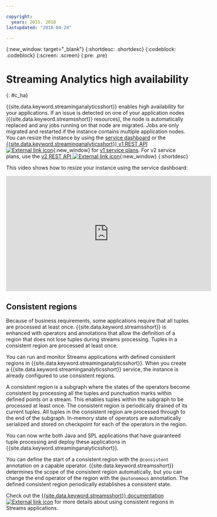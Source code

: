 ```yaml
---

copyright:
  years: 2015, 2018
lastupdated: "2018-04-24"

---
```


<!-- Attribute definitions -->
{:new_window: target="_blank"}
{:shortdesc: .shortdesc}
{:codeblock: .codeblock}
{:screen: .screen}
{:pre: .pre}

# Streaming Analytics high availability
{: #c_ha}

{{site.data.keyword.streaminganalyticsshort}} enables high availability for your applications. If an issue is detected on one of your application nodes ({{site.data.keyword.streamsshort}} resources), the node is automatically replaced and any jobs running on that node are migrated. Jobs are only migrated and restarted if the instance contains multiple application nodes. You can resize the instance by using the [service dashboard](/docs/services/StreamingAnalytics/r_service_dashboard.html) or the [{{site.data.keyword.streaminganalyticsshort}} v1 REST API ![External link icon](../../icons/launch-glyph.svg "External link icon")](https://console.bluemix.net/apidocs/220){:new_window} for [v1 service plans](/docs/services/StreamingAnalytics/service_plans.html). For v2 service plans, use the [v2 REST API ![External link icon](../../icons/launch-glyph.svg "External link icon")](https://console.bluemix.net/apidocs/1939){:new_window}
{:shortdesc}

This video shows how to resize your instance using the service dashboard:

<iframe width="560" height="315" title="Resize instance" src="https://www.youtube.com/embed/zbZ9am9UhPw?rel=0" frameborder="0" allowfullscreen>Resize instance</iframe>

## Consistent regions
Because of business requirements, some applications require that all tuples are processed at least once. {{site.data.keyword.streamsshort}} is enhanced with operators and annotations that allow the definition of a region that does not lose tuples during streams processing. Tuples in a consistent region are processed at least once.

You can run and monitor Streams applications with defined consistent regions in {{site.data.keyword.streaminganalyticsshort}}. When you create a {{site.data.keyword.streaminganalyticsshort}} service, the instance is already configured to use consistent regions.

A consistent region is a subgraph where the states of the operators become consistent by processing all the tuples and punctuation marks within defined points on a stream. This enables tuples within the subgraph to be processed at least once. The consistent region is periodically drained of its current tuples. All tuples in the consistent region are processed through to the end of the subgraph. In-memory state of operators are automatically serialized and stored on checkpoint for each of the operators in the region.

You can now write both Java and SPL applications that have guaranteed tuple processing and deploy these applications in {{site.data.keyword.streaminganalyticsshort}}.

You can define the start of a consistent region with the `@consistent` annotation on a capable operator. {{site.data.keyword.streamsshort}} determines the scope of the consistent region automatically, but you can change the end operator of the region with the `@autonomous` annotation. The defined consistent region periodically establishes a consistent state.

Check out the [{{site.data.keyword.streamsshort}} documentation ![External link icon](../../icons/launch-glyph.svg "External link icon")](https://www.ibm.com/support/knowledgecenter/SSCRJU_4.2.1/com.ibm.streams.dev.doc/doc/consistentregions.html) for more details about using consistent regions in Streams applications.
